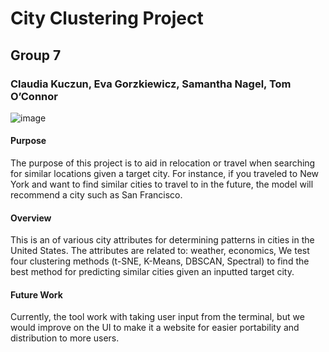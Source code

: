 # City Clustering Project
## Group 7
### Claudia Kuczun, Eva Gorzkiewicz, Samantha Nagel, Tom O’Connor

![image](https://github.com/cmkuczun/city-clustering-project/assets/93489352/e431cb10-1a4f-4500-8f86-a11fcbcbe1cc)


#### Purpose
The purpose of this project is to aid in relocation or travel when searching for similar locations given a target city. 
For instance, if you traveled to New York and want to find similar cities to travel to in the future, the model will recommend a city such as San Francisco.

#### Overview
This is an of various city attributes for determining patterns in cities in the United States.
The attributes are related to: weather, economics, 
We test four clustering methods (t-SNE, K-Means, DBSCAN, Spectral) to find the best method for predicting similar cities given an inputted target city.

#### Future Work
Currently, the tool work with taking user input from the terminal, but we would improve on the UI to make it a website for easier portability and distribution to more users.
